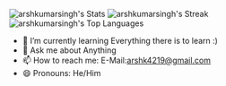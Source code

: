 ![arshkumarsingh's Stats](https://github-readme-stats.vercel.app/api?username=arshkumarsingh&theme=midnight-purple&show_icons=true&hide_border=false&count_private=true)
![arshkumarsingh's Streak](https://github-readme-streak-stats.herokuapp.com/?user=arshkumarsingh&theme=midnight-purple&hide_border=false)
![arshkumarsingh's Top Languages](https://github-readme-stats.vercel.app/api/top-langs/?username=arshkumarsingh&theme=midnight-purple&show_icons=true&hide_border=false&layout=compact)
- 🌱 I’m currently learning Everything there is to learn :)
- 💬 Ask me about Anything
- 📫 How to reach me: E-Mail:arshk4219@gmail.com
- 😄 Pronouns: He/Him


